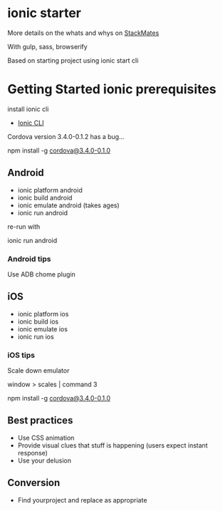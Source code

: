 # ionic starter

More details on the whats and whys on [StackMates](http://stackmates.dreamineering.com/stacks/mobile/drmg-start-ionic/)


With gulp, sass, browserify

Based on starting project using ionic start cli

# Getting Started ionic prerequisites

install ionic cli

- [Ionic CLI](https://github.com/driftyco/ionic-cli)

Cordova version 3.4.0-0.1.2 has a bug...

  npm install -g cordova@3.4.0-0.1.0

## Android

* ionic platform android
* ionic build android
* ionic emulate android (takes ages)
* ionic run android


re-run with 

ionic run android

### Android tips

Use ADB chome plugin

## iOS

* ionic platform ios
* ionic build ios
* ionic emulate ios
* ionic run ios


### iOS tips

Scale down emulator

  window > scales | command 3


npm install -g cordova@3.4.0-0.1.0


## Best practices

* Use CSS animation
* Provide visual clues that stuff is happening (users expect instant response)
* Use your delusion


## Conversion

* Find yourproject and replace as appropriate
